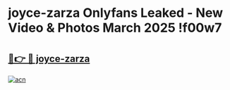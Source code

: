 # joyce-zarza Onlyfans Leaked - New Video & Photos March 2025 !f00w7

# <h2><a href="https://1lozbl.iuczelnia.edu.pl?title=joyce-zarza&ref=f00w7">🔗👉 🔴 joyce-zarza</a></h2>

[![acn](https://github.com/user-attachments/assets/0f9c940e-d8b0-45ae-aac7-cd30a18b3e1c)](https://1lozbl.iuczelnia.edu.pl?title=joyce-zarza&ref=f00w7)

